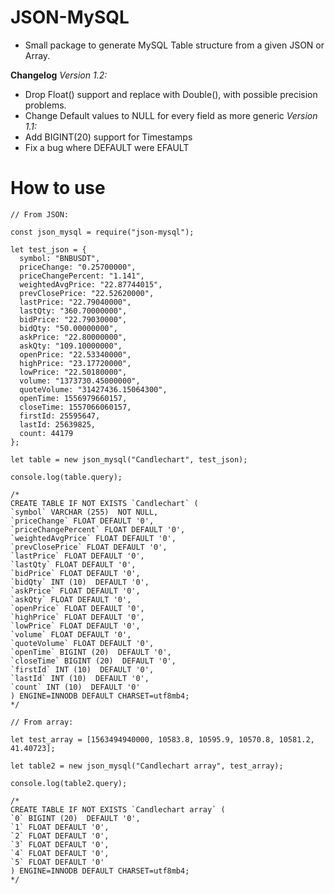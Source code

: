 # JSON-MySQL

- Small package to generate MySQL Table structure from a given JSON or Array. 

**Changelog**
*Version 1.2:*
- Drop Float() support and replace with Double(), with possible precision problems.
- Change Default values to NULL for every field as more generic
*Version 1.1:* 
- Add BIGINT(20) support for Timestamps
- Fix a bug where DEFAULT were EFAULT

# How to use

```
// From JSON:

const json_mysql = require("json-mysql");

let test_json = {
  symbol: "BNBUSDT",
  priceChange: "0.25700000",
  priceChangePercent: "1.141",
  weightedAvgPrice: "22.87744015",
  prevClosePrice: "22.52620000",
  lastPrice: "22.79040000",
  lastQty: "360.70000000",
  bidPrice: "22.79030000",
  bidQty: "50.00000000",
  askPrice: "22.80000000",
  askQty: "109.10000000",
  openPrice: "22.53340000",
  highPrice: "23.17720000",
  lowPrice: "22.50180000",
  volume: "1373730.45000000",
  quoteVolume: "31427436.15064300",
  openTime: 1556979660157,
  closeTime: 1557066060157,
  firstId: 25595647,
  lastId: 25639825,
  count: 44179
};

let table = new json_mysql("Candlechart", test_json);

console.log(table.query);

/*
CREATE TABLE IF NOT EXISTS `Candlechart` (
`symbol` VARCHAR (255)  NOT NULL,
`priceChange` FLOAT DEFAULT '0',
`priceChangePercent` FLOAT DEFAULT '0',
`weightedAvgPrice` FLOAT DEFAULT '0',
`prevClosePrice` FLOAT DEFAULT '0',
`lastPrice` FLOAT DEFAULT '0',
`lastQty` FLOAT DEFAULT '0',
`bidPrice` FLOAT DEFAULT '0',
`bidQty` INT (10)  DEFAULT '0',
`askPrice` FLOAT DEFAULT '0',
`askQty` FLOAT DEFAULT '0',
`openPrice` FLOAT DEFAULT '0',
`highPrice` FLOAT DEFAULT '0',
`lowPrice` FLOAT DEFAULT '0',
`volume` FLOAT DEFAULT '0',
`quoteVolume` FLOAT DEFAULT '0',
`openTime` BIGINT (20)  DEFAULT '0',
`closeTime` BIGINT (20)  DEFAULT '0',
`firstId` INT (10)  DEFAULT '0',
`lastId` INT (10)  DEFAULT '0',
`count` INT (10)  DEFAULT '0'
) ENGINE=INNODB DEFAULT CHARSET=utf8mb4;
*/

// From array:

let test_array = [1563494940000, 10583.8, 10595.9, 10570.8, 10581.2, 41.40723];

let table2 = new json_mysql("Candlechart array", test_array);

console.log(table2.query);

/*
CREATE TABLE IF NOT EXISTS `Candlechart array` (
`0` BIGINT (20)  DEFAULT '0',
`1` FLOAT DEFAULT '0',
`2` FLOAT DEFAULT '0',
`3` FLOAT DEFAULT '0',
`4` FLOAT DEFAULT '0',
`5` FLOAT DEFAULT '0'
) ENGINE=INNODB DEFAULT CHARSET=utf8mb4;
*/


```
